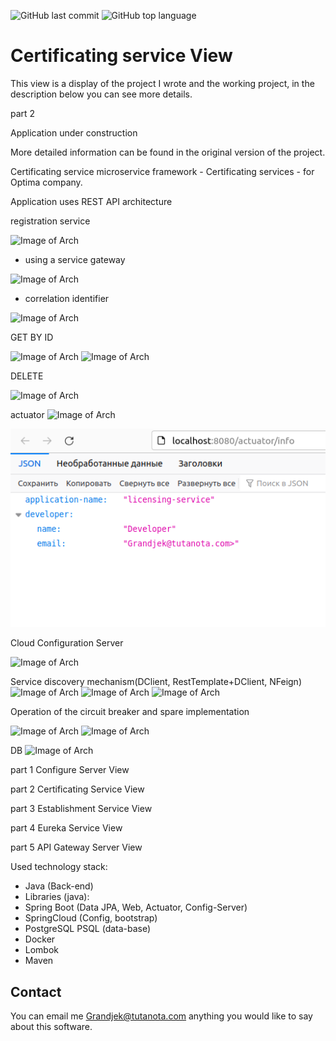![GitHub last commit](https://img.shields.io/github/last-commit/Halsyon/Certificating-service-View?logo=github)
![GitHub top language](https://img.shields.io/github/languages/top/Halsyon/Certificating-service-View?logo=java&logoColor=red)

# Certificating service View

This view is a display of the project I wrote and the working project, in the description below you can see more details.

part 2

Application under construction

More detailed information can be found in the original version of the project.

Certificating service microservice framework - Certificating services - for Optima company.

Application uses REST API architecture

registration service

![Image of Arch](https://github.com/Halsyon/Certificating-service-View/blob/master/image/Eureka-reg.jpg)

- using a service gateway 

![Image of Arch](https://github.com/Halsyon/Certificating-service-View/blob/master/image/Screenshot_9.jpg)

- correlation identifier

![Image of Arch](https://github.com/Halsyon/Certificating-service-View/blob/master/image/Screenshot_10.jpg)


GET BY ID

![Image of Arch](https://github.com/Halsyon/Certificating-service-View/blob/master/image/Screenshot_1.jpg)
![Image of Arch](https://github.com/Halsyon/Certificating-service-View/blob/master/image/Screenshot_6.jpg)

DELETE 

![Image of Arch](https://github.com/Halsyon/Certificating-service-View/blob/master/image/Screenshot_2.jpg)


actuator
![Image of Arch](https://github.com/Halsyon/Certificating-service-View/blob/master/image/Screenshot_3.jpg)

![Image of Arch](https://github.com/Halsyon/Certificating-service-View/blob/master/image/Screenshot_4.png)

Cloud Configuration Server

![Image of Arch]()

Service discovery mechanism(DClient, RestTemplate+DClient, NFeign)
![Image of Arch](https://github.com/Halsyon/Certificating-service-View/blob/master/image/client/Feign.jpg)
![Image of Arch](https://github.com/Halsyon/Certificating-service-View/blob/master/image/client/Screenshot_1.jpg)
![Image of Arch](https://github.com/Halsyon/Certificating-service-View/blob/master/image/client/Screenshot_3.jpg)

Operation of the circuit breaker and spare implementation

![Image of Arch](https://github.com/Halsyon/Certificating-service-View/blob/master/image/Screenshot_7.jpg)
![Image of Arch](https://github.com/Halsyon/Certificating-service-View/blob/master/image/Screenshot_8.jpg)


DB
![Image of Arch](https://github.com/Halsyon/Certificating-service-View/blob/master/image/Screenshot_5.jpg)

part 1 Configure Server View

part 2 Certificating Service View

part 3 Establishment Service View

part 4 Eureka Service View

part 5 API Gateway Server View


Used technology stack:
- Java (Back-end)
- Libraries (java):
- Spring Boot (Data JPA, Web, Actuator, Config-Server)
- SpringCloud (Config, bootstrap)
- PostgreSQL PSQL (data-base)
- Docker
- Lombok
- Maven

## Contact

You can email me <Grandjek@tutanota.com> anything you would like to say about this software.





